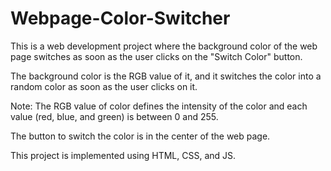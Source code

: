 # Webpage-Color-Switcher
This is a web development project where the background color of the web page switches as soon as the user clicks on the "Switch Color" button.

The background color is the RGB value of it, and it switches the color into a random color as soon as the user clicks on it.

Note: The RGB value of color defines the intensity of the color and each value (red, blue, and green) is between 0 and 255.

The button to switch the color is in the center of the web page.

This project is implemented using HTML, CSS, and JS.
